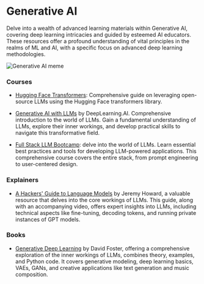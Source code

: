 # Generative AI

Delve into a wealth of advanced learning materials within Generative AI, covering deep learning intricacies and guided by esteemed AI educators. These resources offer a profound understanding of vital principles in the realms of ML and AI, with a specific focus on advanced deep learning methodologies.

  <img src="/assets/images/memes/genAIMeme.png" alt="Generative AI meme"  />

### Courses

- [Hugging Face Transformers](https://huggingface.co/learn/nlp-course/chapter1/1): Comprehensive guide on leveraging open-source LLMs using the Hugging Face transformers library.

- [Generative AI with LLMs](https://www.deeplearning.ai/courses/generative-ai-with-llms/) by DeepLearning.AI. Comprehensive introduction to the world of LLMs. Gain a fundamental understanding of LLMs, explore their inner workings, and develop practical skills to navigate this transformative field.

- [Full Stack LLM Bootcamp](https://fullstackdeeplearning.com/llm-bootcamp/): delve into the world of LLMs. Learn essential best practices and tools for developing LLM-powered applications. This comprehensive course covers the entire stack, from prompt engineering to user-centered design.

### Explainers

- [A Hackers' Guide to Language Models](https://www.youtube.com/watch?v=jkrNMKz9pWU&t=1085s) by Jeremy Howard, a valuable resource that delves into the core workings of LLMs. This guide, along with an accompanying video, offers expert insights into LLMs, including technical aspects like fine-tuning, decoding tokens, and running private instances of GPT models.

### Books

- [Generative Deep Learning](https://www.goodreads.com/en/book/show/44144492) by David Foster, offering a comprehensive exploration of the inner workings of LLMs, combines theory, examples, and Python code. It covers generative modeling, deep learning basics, VAEs, GANs, and creative applications like text generation and music composition.
